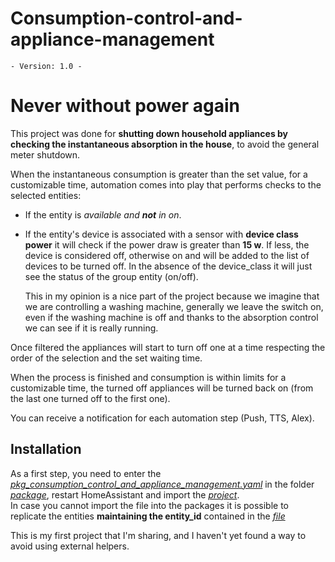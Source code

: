 # Consumption-control-and-appliance-management

`- Version: 1.0 -` </h1>
# Never without power again
This project was done for **shutting down household appliances by checking the instantaneous absorption in the house**, to avoid the general meter shutdown.

When the instantaneous consumption is greater than the set value, for a customizable time, automation comes into play that performs checks to the selected entities:
- If the entity is *available and **not** in on*.  
- If the entity's device is associated with a sensor with **device class power** it will check if the power draw is greater than **15 w**. If less, the device is considered off, otherwise on and will be added to the list of devices to be turned off.  In the absence of the device_class it will just see the status of the group entity (on/off).

	This in my opinion is a nice part of the project because we imagine that we are controlling a washing machine, generally we leave the switch on, even if the washing machine is off and thanks to the absorption control we can see if it is really running. 

Once filtered the appliances will start to turn off one at a time respecting the order of the selection and the set waiting time.
 
 When the process is finished and consumption is within limits for a customizable time, the turned off appliances will be turned back on (from the last one turned off to the first one).  


You can receive a notification for each automation step (Push, TTS, Alex).  
  
## Installation
As a first step, you need to enter the <i>[pkg_consumption_control_and_appliance_management.yaml](https://github.com/marco-hacs/Consumption-control-and-appliance-management/blob/main/pkg_consumption_control_and_appliance_management.yaml)</i> in the folder <i>[package](https://www.home-assistant.io/docs/configuration/packages/)</i>, restart HomeAssistant and import the <i>[project](https://github.com/marco-hacs/Consumption-control-and-appliance-management/blob/main/consumption_control_and_appliance_management.yaml)</i>.  
In case you cannot import the file into the packages it is possible to replicate the entities **maintaining the entity_id** contained in the <i>[file](https://github.com/marco-hacs/Consumption-control-and-appliance-management/blob/main/pkg_consumption_control_and_appliance_management.yaml)</i>
  
This is my first project that I'm sharing, and I haven't yet found a way to avoid using external helpers.


